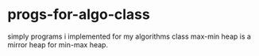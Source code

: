# progs-for-algo-class
simply programs i implemented for my algorithms class
max-min heap is a mirror heap for min-max heap.
